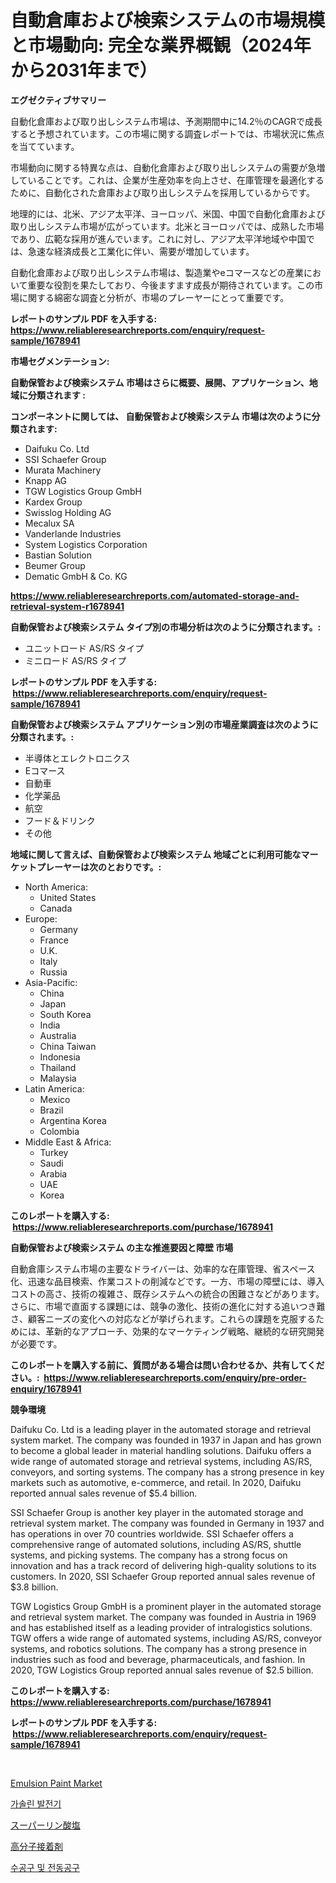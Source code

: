 <p><h1>自動倉庫および検索システムの市場規模と市場動向: 完全な業界概観（2024年から2031年まで）</h1></p><p><strong>エグゼクティブサマリー</strong></p>
<p><p>自動化倉庫および取り出しシステム市場は、予測期間中に14.2％のCAGRで成長すると予想されています。この市場に関する調査レポートでは、市場状況に焦点を当てています。</p><p>市場動向に関する特異な点は、自動化倉庫および取り出しシステムの需要が急増していることです。これは、企業が生産効率を向上させ、在庫管理を最適化するために、自動化された倉庫および取り出しシステムを採用しているからです。</p><p>地理的には、北米、アジア太平洋、ヨーロッパ、米国、中国で自動化倉庫および取り出しシステム市場が広がっています。北米とヨーロッパでは、成熟した市場であり、広範な採用が進んでいます。これに対し、アジア太平洋地域や中国では、急速な経済成長と工業化に伴い、需要が増加しています。</p><p>自動化倉庫および取り出しシステム市場は、製造業やeコマースなどの産業において重要な役割を果たしており、今後ますます成長が期待されています。この市場に関する綿密な調査と分析が、市場のプレーヤーにとって重要です。</p></p>
<p><strong>レポートのサンプル PDF を入手する: <a href="https://www.reliableresearchreports.com/enquiry/request-sample/1678941">https://www.reliableresearchreports.com/enquiry/request-sample/1678941</a></strong></p>
<p><strong>市場セグメンテーション:</strong></p>
<p><strong> 自動保管および検索システム 市場はさらに概要、展開、アプリケーション、地域に分類されます :</strong></p>
<p><strong>コンポーネントに関しては、 自動保管および検索システム 市場は次のように分類されます: &nbsp;</strong></p>
<p><ul><li>Daifuku Co. Ltd</li><li>SSI Schaefer Group</li><li>Murata Machinery</li><li>Knapp AG</li><li>TGW Logistics Group GmbH</li><li>Kardex Group</li><li>Swisslog Holding AG</li><li>Mecalux SA</li><li>Vanderlande Industries</li><li>System Logistics Corporation</li><li>Bastian Solution</li><li>Beumer Group</li><li>Dematic GmbH & Co. KG</li></ul></p>
<p><strong><a href="https://www.reliableresearchreports.com/automated-storage-and-retrieval-system-r1678941">https://www.reliableresearchreports.com/automated-storage-and-retrieval-system-r1678941</a></strong></p>
<p><strong> 自動保管および検索システム タイプ別の市場分析は次のように分類されます。:</strong></p>
<p><ul><li>ユニットロード AS/RS タイプ</li><li>ミニロード AS/RS タイプ</li></ul></p>
<p><strong>レポートのサンプル PDF を入手する: &nbsp;<a href="https://www.reliableresearchreports.com/enquiry/request-sample/1678941">https://www.reliableresearchreports.com/enquiry/request-sample/1678941</a></strong></p>
<p><strong> 自動保管および検索システム アプリケーション別の市場産業調査は次のように分類されます。:</strong></p>
<p><ul><li>半導体とエレクトロニクス</li><li>Eコマース</li><li>自動車</li><li>化学薬品</li><li>航空</li><li>フード＆ドリンク</li><li>その他</li></ul></p>
<p><strong>地域に関して言えば、自動保管および検索システム 地域ごとに利用可能なマーケットプレーヤーは次のとおりです。:</strong></p>
<p><ul>
    <li>
        North America:
        <ul>
            <li>United States</li>
            <li>Canada</li>
        </ul>
    </li>
    <li>
        Europe:
        <ul>
            <li>Germany</li>
            <li>France</li>
            <li>U.K.</li>
            <li>Italy</li>
            <li>Russia</li>
        </ul>
    </li>
    <li>
        Asia-Pacific:
        <ul>
            <li>China</li>
            <li>Japan</li>
            <li>South Korea</li>
            <li>India</li>
            <li>Australia</li>
            <li>China Taiwan</li>
            <li>Indonesia</li>
            <li>Thailand</li>
            <li>Malaysia</li>
        </ul>
    </li>
    <li>
        Latin America:
        <ul>
            <li>Mexico</li>
            <li>Brazil</li>
            <li>Argentina Korea</li>
            <li>Colombia</li>
        </ul>
    </li>
    <li>
        Middle East & Africa:
        <ul>
            <li>Turkey</li>
            <li>Saudi</li>
            <li>Arabia</li>
            <li>UAE</li>
            <li>Korea</li>
        </ul>
    </li>
    </ul></p>
<p><strong>このレポートを購入する: &nbsp;<a href="https://www.reliableresearchreports.com/purchase/1678941">https://www.reliableresearchreports.com/purchase/1678941</a></strong></p>
<p><strong>自動保管および検索システム の主な推進要因と障壁 市場</strong></p>
<p><p>自動倉庫システム市場の主要なドライバーは、効率的な在庫管理、省スペース化、迅速な品目検索、作業コストの削減などです。一方、市場の障壁には、導入コストの高さ、技術の複雑さ、既存システムへの統合の困難さなどがあります。さらに、市場で直面する課題には、競争の激化、技術の進化に対する追いつき難さ、顧客ニーズの変化への対応などが挙げられます。これらの課題を克服するためには、革新的なアプローチ、効果的なマーケティング戦略、継続的な研究開発が必要です。</p></p>
<p><strong>このレポートを購入する前に、質問がある場合は問い合わせるか、共有してください。:&nbsp; <a href="https://www.reliableresearchreports.com/enquiry/pre-order-enquiry/1678941">https://www.reliableresearchreports.com/enquiry/pre-order-enquiry/1678941</a></strong></p>
<p><strong>競争環境</strong></p>
<p><p>Daifuku Co. Ltd is a leading player in the automated storage and retrieval system market. The company was founded in 1937 in Japan and has grown to become a global leader in material handling solutions. Daifuku offers a wide range of automated storage and retrieval systems, including AS/RS, conveyors, and sorting systems. The company has a strong presence in key markets such as automotive, e-commerce, and retail. In 2020, Daifuku reported annual sales revenue of $5.4 billion.</p><p>SSI Schaefer Group is another key player in the automated storage and retrieval system market. The company was founded in Germany in 1937 and has operations in over 70 countries worldwide. SSI Schaefer offers a comprehensive range of automated solutions, including AS/RS, shuttle systems, and picking systems. The company has a strong focus on innovation and has a track record of delivering high-quality solutions to its customers. In 2020, SSI Schaefer Group reported annual sales revenue of $3.8 billion.</p><p>TGW Logistics Group GmbH is a prominent player in the automated storage and retrieval system market. The company was founded in Austria in 1969 and has established itself as a leading provider of intralogistics solutions. TGW offers a wide range of automated systems, including AS/RS, conveyor systems, and robotics solutions. The company has a strong presence in industries such as food and beverage, pharmaceuticals, and fashion. In 2020, TGW Logistics Group reported annual sales revenue of $2.5 billion.</p></p>
<p><strong>このレポートを購入する: &nbsp; <a href="https://www.reliableresearchreports.com/purchase/1678941">https://www.reliableresearchreports.com/purchase/1678941</a></strong></p>
<p><strong>レポートのサンプル PDF を入手する: &nbsp;<a href="https://www.reliableresearchreports.com/enquiry/request-sample/1678941">https://www.reliableresearchreports.com/enquiry/request-sample/1678941</a></strong><strong></strong></p>
<p>&nbsp;</p>
<p><p><a href="https://www.linkedin.com/pulse/emulsion-paint-market-size-reflecting-forecast-till-2031-ogubc?trackingId=%2BKacNjGmyBNmXO8ppDm7jg%3D%3D">Emulsion Paint Market</a></p><p><a href="https://medium.com/@douglasvasquez626/%EA%B0%80%EC%86%94%EB%A6%B0-%EB%B0%9C%EC%A0%84%EA%B8%B0-%EC%8B%9C%EC%9E%A5-%EB%B6%84%EC%84%9D-cagr-%EC%8B%9C%EC%9E%A5-%EC%84%B8%EB%B6%84%ED%99%94-%EB%B0%8F-%EA%B8%80%EB%A1%9C%EB%B2%8C-%EC%82%B0%EC%97%85-%EA%B0%9C%EC%9A%94-05b74b4d86ce">가솔린 발전기</a></p><p><a href="https://medium.com/@isacsimnis20231/%E3%82%B9%E3%83%BC%E3%83%91%E3%83%BC%E3%83%AA%E3%83%B3%E9%85%B8%E5%A1%A9%E5%B8%82%E5%A0%B4%E5%B1%95%E6%9C%9B-%E7%94%A3%E6%A5%AD%E6%A6%82%E8%A6%81%E3%81%8A%E3%82%88%E3%81%B3%E4%BA%88%E6%B8%AC-2024%E5%B9%B4%E3%81%8B%E3%82%892031%E5%B9%B4-671b6a56222e">スーパーリン酸塩</a></p><p><a href="https://medium.com/@roxanenader1/%E3%83%9D%E3%83%AA%E3%83%9E%E3%83%BC%E6%8E%A5%E7%9D%80%E5%89%A4%E5%B8%82%E5%A0%B4%E5%88%86%E6%9E%90%E3%81%A82024%E5%B9%B4%E3%81%8B%E3%82%892031%E5%B9%B4%E3%81%BE%E3%81%A7%E3%81%AE%E6%9C%9F%E9%96%93%E3%81%AE%E8%A6%8F%E6%A8%A1%E4%BA%88%E6%B8%AC-8954d0aabb3c">高分子接着剤</a></p><p><a href="https://medium.com/@randyhuel1979/%EC%86%90%EA%B3%BC-%EC%A0%84%EC%9B%90-%EB%8F%84%EA%B5%AC-%EC%8B%9C%EC%9E%A5-%EC%A0%84%EB%A7%9D-%EC%82%B0%EC%97%85-%EA%B0%9C%EC%9A%94-%EB%B0%8F-%EC%98%88%EC%B8%A1-2024%EB%85%84%EB%B6%80%ED%84%B0-2031%EB%85%84%EA%B9%8C%EC%A7%80-a1d386c2d599">수공구 및 전동공구</a></p></p>